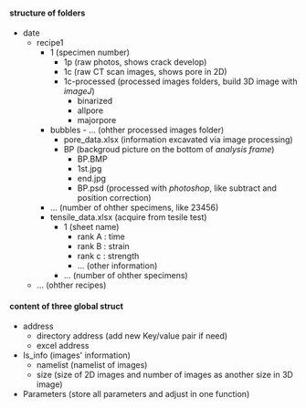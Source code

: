 #### structure of folders
- date
    - recipe1
        - 1 (specimen number)
            - 1p (raw photos, shows crack develop)
            - 1c (raw CT scan images, shows pore in 2D)
            - 1c-processed (processed images folders, build 3D image with *imageJ*)
                - binarized
                - allpore
                - majorpore
		- bubbles
                - ... (ohther processed images folder)
            - pore_data.xlsx (information excavated via image processing)
            - BP (backgroud picture on the bottom of *analysis frame*)
                - BP.BMP
                - 1st.jpg
                - end.jpg
                - BP.psd (processed with *photoshop*, like subtract and position correction)
        - ... (number of ohther specimens, like 23456)
        - tensile_data.xlsx (acquire from tesile test)
            - 1 (sheet name) 
                - rank A : time
                - rank B : strain
                - rank c : strength
                - ... (other information)
            - ... (number of ohther specimens)
    - ... (ohther recipes)

#### content of three global struct
- address
    - directory address (add new Key/value pair if need)
    - excel address
- Is_info (images' information)
    - namelist (namelist of images)
    - size (size of 2D images and number of images as another size in 3D image)
- Parameters (store all parameters and adjust in one function)
